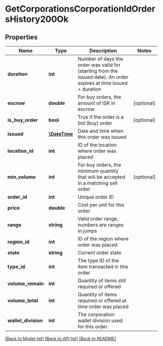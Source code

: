 # GetCorporationsCorporationIdOrdersHistory200Ok

## Properties
Name | Type | Description | Notes
------------ | ------------- | ------------- | -------------
**duration** | **int** | Number of days the order was valid for (starting from the issued date). An order expires at time issued + duration | 
**escrow** | **double** | For buy orders, the amount of ISK in escrow | [optional] 
**is_buy_order** | **bool** | True if the order is a bid (buy) order | [optional] 
**issued** | [**\DateTime**](\DateTime.md) | Date and time when this order was issued | 
**location_id** | **int** | ID of the location where order was placed | 
**min_volume** | **int** | For buy orders, the minimum quantity that will be accepted in a matching sell order | [optional] 
**order_id** | **int** | Unique order ID | 
**price** | **double** | Cost per unit for this order | 
**range** | **string** | Valid order range, numbers are ranges in jumps | 
**region_id** | **int** | ID of the region where order was placed | 
**state** | **string** | Current order state | 
**type_id** | **int** | The type ID of the item transacted in this order | 
**volume_remain** | **int** | Quantity of items still required or offered | 
**volume_total** | **int** | Quantity of items required or offered at time order was placed | 
**wallet_division** | **int** | The corporation wallet division used for this order. | 

[[Back to Model list]](../README.md#documentation-for-models) [[Back to API list]](../README.md#documentation-for-api-endpoints) [[Back to README]](../README.md)


